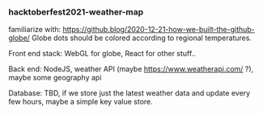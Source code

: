 ### hacktoberfest2021-weather-map
familiarize with: https://github.blog/2020-12-21-how-we-built-the-github-globe/
Globe dots should be colored according to regional temperatures.


Front end stack: WebGL for globe, React for other stuff..

Back end: NodeJS, weather API (maybe https://www.weatherapi.com/ ?), maybe some geography api

Database: TBD, if we store just the latest weather data and update every few hours, maybe a simple key value store.
